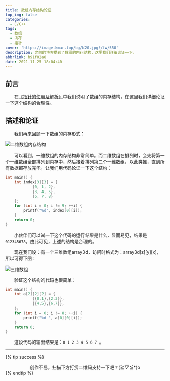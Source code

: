 ```yaml
---
title: 数组内存结构论证
top_img: false
categories:
  - C/C++
tags:
  - 数组
  - 内存
  - 指针
cover: 'https://image.kmar.top/bg/b20.jpg!/fw/550'
description: 之前的博客提到了数组的内存结构，这里我们详细论证一下。
abbrlink: b91f02a8
date: 2021-11-25 18:04:40
---
```


## 前言

&emsp;&emsp;在[《指针的使用及解析》](https://kmar.top/posts/5447cf36/)中我们说明了数组的内存结构，在这里我们详细论证一下这个结构的合理性。

## 描述和论证

&emsp;&emsp;我们再来回顾一下数组的内存形式：

![二维数组内存结构](https://www.linuxidc.com/upload/2015_03/15031621526830.png)

&emsp;&emsp;可以看到，一维数组的内存结构非常简单。而二维数组在排列时，会先将第一个一维数组全部排列到内存中，然后接着排列第二个一维数组，以此类推，直到所有数据都存放完毕。让我们用代码论证一下这个结构：

```c
int main() {
    int index[3][3] = {
            {0, 1, 2},
            {3, 4, 5},
            {6, 7, 8}
    };
    for (int i = 0; i != 9; ++i) {
        printf("%d", index[0][i]);
    }
    return 0;
}
```

&emsp;&emsp;小伙伴们可以试一下这个代码的运行结果是什么，显而易见，结果是`012345678`。由此可见，上述的结构是合理的。

&emsp;&emsp;现在我们设：有一个三维数组array3d，访问时格式为：array3d[z][y][x]，所以可得下图：

![三维数组](https://image.kmar.top/posts/szncjglz-0.jpg!/fw/350)

&emsp;&emsp;验证这个结构的代码也很简单：

```c
int main() {
    int a[2][2][2] = {
            {{0,1},{2,3}},
            {{4,5},{6,7}},
    };
    for (int i = 0; i != 8; ++i) {
        printf("%d ", a[0][0][i]);
    }
    return 0;
}
```

&emsp;&emsp;这段代码的输出结果是：`0 1 2 3 4 5 6 7 `。

---

{% tip success %}<div class="text" style=" text-align:center;">创作不易，扫描下方打赏二维码支持一下吧ヾ(≧▽≦*)o</div>{% endtip %}
